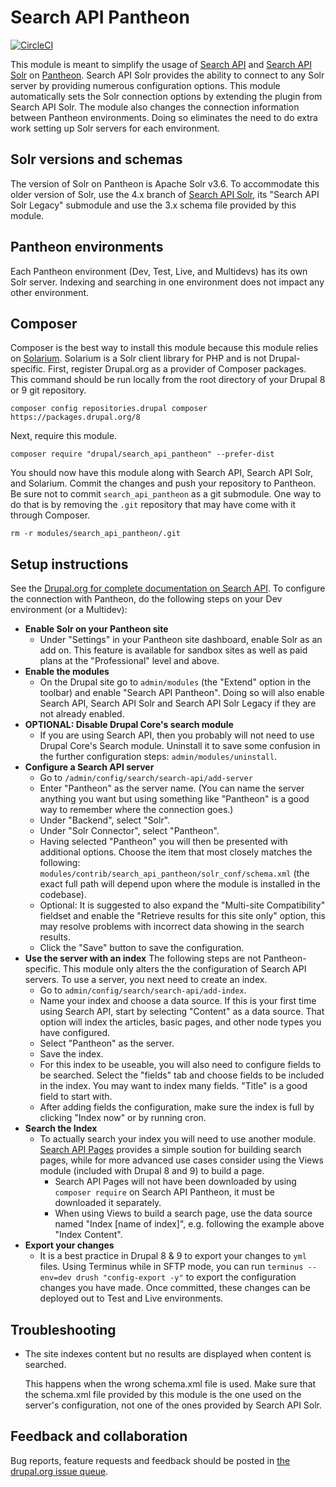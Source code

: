 # Search API Pantheon

[![CircleCI](https://circleci.com/gh/pantheon-systems/search_api_pantheon/tree/3.0.x.svg?style=svg)](https://circleci.com/gh/pantheon-systems/search_api_pantheon/tree/3.0.x)

This module is meant to simplify the usage of [Search
API](https://www.drupal.org/project/search_api) and [Search API
Solr](https://www.drupal.org/project/search_api_solr) on
[Pantheon](https://pantheon.io). Search API Solr provides the ability to
connect to any Solr server by providing numerous configuration options. This
module automatically sets the Solr connection options by extending the plugin
from Search API Solr. The module also changes the connection information
between Pantheon environments. Doing so eliminates the need to do extra work
setting up Solr servers for each environment.

## Solr versions and schemas

The version of Solr on Pantheon is Apache Solr v3.6. To accommodate this older
version of Solr, use the 4.x branch of [Search API
Solr](https://www.drupal.org/project/search_api_solr), its "Search API Solr
Legacy" submodule and use the 3.x schema file provided by this module.

## Pantheon environments

Each Pantheon environment (Dev, Test, Live, and Multidevs) has its own Solr
server. Indexing and searching in one environment does not impact any other
environment.

## Composer

Composer is the best way to install this module because this module relies on
[Solarium](http://www.solarium-project.org/). Solarium is a Solr client library
for PHP and is not Drupal-specific. First, register Drupal.org as a provider of
Composer packages. This command should be run locally from the root directory
of your Drupal 8 or 9 git repository.

`composer config repositories.drupal composer https://packages.drupal.org/8`

Next, require this module.

`composer require "drupal/search_api_pantheon" --prefer-dist`

You should now have this module along with Search API, Search API Solr, and
Solarium. Commit the changes and push your repository to Pantheon. Be sure not
to commit `search_api_pantheon` as a git submodule. One way to do that is by
removing the `.git` repository that may have come with it through Composer.

`rm -r modules/search_api_pantheon/.git`

## Setup instructions

See the [Drupal.org for complete documentation on Search
API](https://www.drupal.org/node/1250878). To configure the connection with
Pantheon, do the following steps on your Dev environment (or a Multidev):

* **Enable Solr on your Pantheon site**
  * Under "Settings" in your Pantheon site dashboard, enable Solr as an add on.
    This feature is available for sandbox sites as well as paid plans at the
    "Professional" level and above.
* **Enable the modules**
  * On the Drupal site go to `admin/modules` (the "Extend" option in the
    toolbar) and enable "Search API Pantheon". Doing so will also enable Search
    API, Search API Solr and Search API Solr Legacy if they are not already
    enabled.
* **OPTIONAL: Disable Drupal Core's search module**
  * If you are using Search API, then you probably will not need to use Drupal
    Core's Search module. Uninstall it to save some confusion in the further
    configuration steps: `admin/modules/uninstall`.
* **Configure a Search API server**
  * Go to `/admin/config/search/search-api/add-server`
  * Enter "Pantheon" as the server name. (You can name the server anything you
    want but using something like "Pantheon" is a good way to remember where
    the connection goes.)
  * Under "Backend", select "Solr".
  * Under "Solr Connector", select "Pantheon".
  * Having selected "Pantheon" you will then be presented with additional
    options. Choose the item that most closely matches the following:
    `modules/contrib/search_api_pantheon/solr_conf/schema.xml` (the exact full
    path will depend upon where the module is installed in the codebase).
  * Optional: It is suggested to also expand the "Multi-site Compatibility"
    fieldset and enable the "Retrieve results for this site only" option, this
    may resolve problems with incorrect data showing in the search results.
  * Click the "Save" button to save the configuration.
* **Use the server with an index**
  The following steps are not Pantheon-specific. This module only alters the
  the configuration of Search API servers. To use a server, you next need to
  create an index.
  * Go to `admin/config/search/search-api/add-index`.
  * Name your index and choose a data source. If this is your first time using
    Search API, start by selecting "Content" as a data source. That option will
    index the articles, basic pages, and other node types you have configured.
  * Select "Pantheon" as the server.
  * Save the index.
  * For this index to be useable, you will also need to configure fields to be
    searched. Select the "fields" tab and choose fields to be included in the
    index. You may want to index many fields. "Title" is a good field to start
    with.
  * After adding fields the configuration, make sure the index is full by
    clicking "Index now" or by running cron.
* **Search the Index**
  * To actually search your index you will need to use another module. [Search
    API Pages](https://www.drupal.org/project/search_api_page) provides a
    simple soution for building search pages, while for more advanced use cases
    consider using the Views module (included with Drupal 8 and 9) to build a
    page.
      * Search API Pages will not have been downloaded by using `composer
        require` on Search API Pantheon, it must be downloaded it separately.
      * When using Views to build a search page, use the data source named
        "Index [name of index]", e.g. following the example above "Index
        Content".
* **Export your changes**
  * It is a best practice in Drupal 8 & 9 to export your changes to `yml`
    files. Using Terminus while in SFTP mode, you can run `terminus --env=dev
    drush "config-export -y"` to export the configuration changes you have
    made. Once committed, these changes can be deployed out to Test and Live
    environments.

## Troubleshooting

* The site indexes content but no results are displayed when content is
  searched.

  This happens when the wrong schema.xml file is used. Make sure that the
  schema.xml file provided by this module is the one used on the server's
  configuration, not one of the ones provided by Search API Solr.

## Feedback and collaboration

Bug reports, feature requests and feedback should be posted in [the drupal.org
issue queue](https://www.drupal.org/project/issues/search_api_pantheon).
